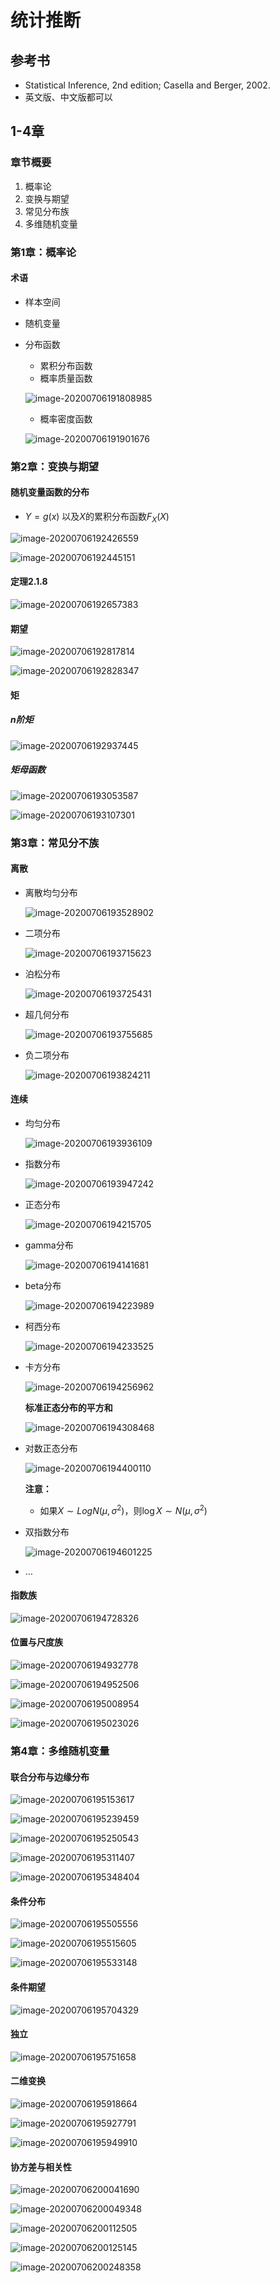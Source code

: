 # 统计推断

## 参考书

* Statistical Inference, 2nd edition; Casella and Berger, 2002.
* 英文版、中文版都可以

## 1-4章

### 章节概要

1. 概率论
2. 变换与期望
3. 常见分布族
4. 多维随机变量

### 第1章：概率论

#### 术语

* 样本空间

* 随机变量

* 分布函数

  * 累积分布函数
  * 概率质量函数

  ![image-20200706191808985](%E7%BB%9F%E8%AE%A1%E6%8E%A8%E6%96%AD%E8%AF%BE%E4%BB%B61-4/image-20200706191808985.png)

  * 概率密度函数

  ![image-20200706191901676](%E7%BB%9F%E8%AE%A1%E6%8E%A8%E6%96%AD%E8%AF%BE%E4%BB%B61-4/image-20200706191901676.png)

### 第2章：变换与期望

#### 随机变量函数的分布

* $Y=g(x)$ 以及$X$的累积分布函数$F_X(X)$

![image-20200706192426559](%E7%BB%9F%E8%AE%A1%E6%8E%A8%E6%96%AD%E8%AF%BE%E4%BB%B61-4/image-20200706192426559.png)

![image-20200706192445151](%E7%BB%9F%E8%AE%A1%E6%8E%A8%E6%96%AD%E8%AF%BE%E4%BB%B61-4/image-20200706192445151.png)

#### 定理2.1.8

![image-20200706192657383](%E7%BB%9F%E8%AE%A1%E6%8E%A8%E6%96%AD%E8%AF%BE%E4%BB%B61-4/image-20200706192657383.png)

#### 期望

![image-20200706192817814](%E7%BB%9F%E8%AE%A1%E6%8E%A8%E6%96%AD%E8%AF%BE%E4%BB%B61-4/image-20200706192817814.png)

![image-20200706192828347](%E7%BB%9F%E8%AE%A1%E6%8E%A8%E6%96%AD%E8%AF%BE%E4%BB%B61-4/image-20200706192828347.png)

#### 矩

##### n阶矩

![image-20200706192937445](%E7%BB%9F%E8%AE%A1%E6%8E%A8%E6%96%AD%E8%AF%BE%E4%BB%B61-4/image-20200706192937445.png)

##### 矩母函数

![image-20200706193053587](%E7%BB%9F%E8%AE%A1%E6%8E%A8%E6%96%AD%E8%AF%BE%E4%BB%B61-4/image-20200706193053587.png)

![image-20200706193107301](%E7%BB%9F%E8%AE%A1%E6%8E%A8%E6%96%AD%E8%AF%BE%E4%BB%B61-4/image-20200706193107301.png)

### 第3章：常见分不族

#### 离散

* 离散均匀分布

  ![image-20200706193528902](%E7%BB%9F%E8%AE%A1%E6%8E%A8%E6%96%AD%E8%AF%BE%E4%BB%B61-4/image-20200706193528902.png)

* 二项分布

  ![image-20200706193715623](%E7%BB%9F%E8%AE%A1%E6%8E%A8%E6%96%AD%E8%AF%BE%E4%BB%B61-4/image-20200706193715623.png)

* 泊松分布

  ![image-20200706193725431](%E7%BB%9F%E8%AE%A1%E6%8E%A8%E6%96%AD%E8%AF%BE%E4%BB%B61-4/image-20200706193725431.png)

* 超几何分布

  ![image-20200706193755685](%E7%BB%9F%E8%AE%A1%E6%8E%A8%E6%96%AD%E8%AF%BE%E4%BB%B61-4/image-20200706193755685.png)

* 负二项分布

  ![image-20200706193824211](%E7%BB%9F%E8%AE%A1%E6%8E%A8%E6%96%AD%E8%AF%BE%E4%BB%B61-4/image-20200706193824211.png)

  

#### 连续

* 均匀分布

  ![image-20200706193936109](%E7%BB%9F%E8%AE%A1%E6%8E%A8%E6%96%AD%E8%AF%BE%E4%BB%B61-4/image-20200706193936109.png)

* 指数分布

  ![image-20200706193947242](%E7%BB%9F%E8%AE%A1%E6%8E%A8%E6%96%AD%E8%AF%BE%E4%BB%B61-4/image-20200706193947242.png)

* 正态分布

  ![image-20200706194215705](%E7%BB%9F%E8%AE%A1%E6%8E%A8%E6%96%AD%E8%AF%BE%E4%BB%B61-4/image-20200706194215705.png)

* gamma分布

  ![image-20200706194141681](%E7%BB%9F%E8%AE%A1%E6%8E%A8%E6%96%AD%E8%AF%BE%E4%BB%B61-4/image-20200706194141681.png)

* beta分布

  ![image-20200706194223989](%E7%BB%9F%E8%AE%A1%E6%8E%A8%E6%96%AD%E8%AF%BE%E4%BB%B61-4/image-20200706194223989.png)

* 柯西分布

  ![image-20200706194233525](%E7%BB%9F%E8%AE%A1%E6%8E%A8%E6%96%AD%E8%AF%BE%E4%BB%B61-4/image-20200706194233525.png)

* 卡方分布

  ![image-20200706194256962](%E7%BB%9F%E8%AE%A1%E6%8E%A8%E6%96%AD%E8%AF%BE%E4%BB%B61-4/image-20200706194256962.png)

  **标准正态分布的平方和**

  ![image-20200706194308468](%E7%BB%9F%E8%AE%A1%E6%8E%A8%E6%96%AD%E8%AF%BE%E4%BB%B61-4/image-20200706194308468.png)

* 对数正态分布

  ![image-20200706194400110](%E7%BB%9F%E8%AE%A1%E6%8E%A8%E6%96%AD%E8%AF%BE%E4%BB%B61-4/image-20200706194400110.png)

  **注意：**

  * 如果$X \sim LogN(\mu, \sigma^2)$，则$\log X\sim N(\mu, \sigma^2)$

* 双指数分布

  ![image-20200706194601225](%E7%BB%9F%E8%AE%A1%E6%8E%A8%E6%96%AD%E8%AF%BE%E4%BB%B61-4/image-20200706194601225.png)

* …

#### 指数族

![image-20200706194728326](%E7%BB%9F%E8%AE%A1%E6%8E%A8%E6%96%AD%E8%AF%BE%E4%BB%B61-4/image-20200706194728326.png)

#### 位置与尺度族

![image-20200706194932778](%E7%BB%9F%E8%AE%A1%E6%8E%A8%E6%96%AD%E8%AF%BE%E4%BB%B61-4/image-20200706194932778.png)

![image-20200706194952506](%E7%BB%9F%E8%AE%A1%E6%8E%A8%E6%96%AD%E8%AF%BE%E4%BB%B61-4/image-20200706194952506.png)

![image-20200706195008954](%E7%BB%9F%E8%AE%A1%E6%8E%A8%E6%96%AD%E8%AF%BE%E4%BB%B61-4/image-20200706195008954.png)

![image-20200706195023026](%E7%BB%9F%E8%AE%A1%E6%8E%A8%E6%96%AD%E8%AF%BE%E4%BB%B61-4/image-20200706195023026.png)

### 第4章：多维随机变量

#### 联合分布与边缘分布

![image-20200706195153617](%E7%BB%9F%E8%AE%A1%E6%8E%A8%E6%96%AD%E8%AF%BE%E4%BB%B61-4/image-20200706195153617.png)

![image-20200706195239459](%E7%BB%9F%E8%AE%A1%E6%8E%A8%E6%96%AD%E8%AF%BE%E4%BB%B61-4/image-20200706195239459.png)

![image-20200706195250543](%E7%BB%9F%E8%AE%A1%E6%8E%A8%E6%96%AD%E8%AF%BE%E4%BB%B61-4/image-20200706195250543.png)

![image-20200706195311407](%E7%BB%9F%E8%AE%A1%E6%8E%A8%E6%96%AD%E8%AF%BE%E4%BB%B61-4/image-20200706195311407.png)

![image-20200706195348404](%E7%BB%9F%E8%AE%A1%E6%8E%A8%E6%96%AD%E8%AF%BE%E4%BB%B61-4/image-20200706195348404.png)

#### 条件分布

![image-20200706195505556](%E7%BB%9F%E8%AE%A1%E6%8E%A8%E6%96%AD%E8%AF%BE%E4%BB%B61-4/image-20200706195505556.png)

![image-20200706195515605](%E7%BB%9F%E8%AE%A1%E6%8E%A8%E6%96%AD%E8%AF%BE%E4%BB%B61-4/image-20200706195515605.png)

![image-20200706195533148](%E7%BB%9F%E8%AE%A1%E6%8E%A8%E6%96%AD%E8%AF%BE%E4%BB%B61-4/image-20200706195533148.png)

#### 条件期望

![image-20200706195704329](%E7%BB%9F%E8%AE%A1%E6%8E%A8%E6%96%AD%E8%AF%BE%E4%BB%B61-4/image-20200706195704329.png)

#### 独立

![image-20200706195751658](%E7%BB%9F%E8%AE%A1%E6%8E%A8%E6%96%AD%E8%AF%BE%E4%BB%B61-4/image-20200706195751658.png)

#### 二维变换

![image-20200706195918664](%E7%BB%9F%E8%AE%A1%E6%8E%A8%E6%96%AD%E8%AF%BE%E4%BB%B61-4/image-20200706195918664.png)

![image-20200706195927791](%E7%BB%9F%E8%AE%A1%E6%8E%A8%E6%96%AD%E8%AF%BE%E4%BB%B61-4/image-20200706195927791.png)

![image-20200706195949910](%E7%BB%9F%E8%AE%A1%E6%8E%A8%E6%96%AD%E8%AF%BE%E4%BB%B61-4/image-20200706195949910.png)

#### 协方差与相关性

![image-20200706200041690](%E7%BB%9F%E8%AE%A1%E6%8E%A8%E6%96%AD%E8%AF%BE%E4%BB%B61-4/image-20200706200041690.png)

![image-20200706200049348](%E7%BB%9F%E8%AE%A1%E6%8E%A8%E6%96%AD%E8%AF%BE%E4%BB%B61-4/image-20200706200049348.png)

![image-20200706200112505](%E7%BB%9F%E8%AE%A1%E6%8E%A8%E6%96%AD%E8%AF%BE%E4%BB%B61-4/image-20200706200112505.png)

![image-20200706200125145](%E7%BB%9F%E8%AE%A1%E6%8E%A8%E6%96%AD%E8%AF%BE%E4%BB%B61-4/image-20200706200125145.png)

![image-20200706200248358](%E7%BB%9F%E8%AE%A1%E6%8E%A8%E6%96%AD%E8%AF%BE%E4%BB%B61-4/image-20200706200248358.png)